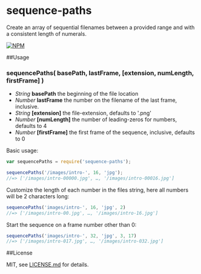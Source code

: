# sequence-paths

Create an array of sequential filenames between a provided range and with a consistent length of numerals.

[![NPM](https://nodei.co/npm/sequence-paths.png)](https://npmjs.org/package/change-keys)

##Usage

### sequencePaths( basePath, lastFrame, [extension, numLength, firstFrame] )


* _String_ **basePath** the beginning of the file location
* _Number_ **lastFrame** the number on the filename of the last frame, inclusive.
* _String_ **[extension]** the file-extension, defaults to '.png'
* _Number_ **[numLength]** the number of leading-zeros for numbers, defaults to 4
* _Number_ **[firstFrame]** the first frame of the sequence, inclusive, defaults to 0


Basic usage:
```js
var sequencePaths = require('sequence-paths');

sequencePaths('/images/intro-', 16, 'jpg');
//=> ['/images/intro-00000.jpg', …, '/images/intro-00016.jpg']
```

Customize the length of each number in the files string, here all numbers will be 2 characters long:
```js
sequencePaths('images/intro-', 16, 'jpg', 2)
//=> ['/images/intro-00.jpg', …, '/images/intro-16.jpg']
```

Start the sequence on a frame number other than 0:
```js
sequencePaths('images/intro-', 32, 'jpg', 3, 17)
//=> ['/images/intro-017.jpg', …, '/images/intro-032.jpg']
```


##License

MIT, see [LICENSE.md](http://github.com/hapticdata/sequence-paths/blob/master/LICENSE.md) for details.

